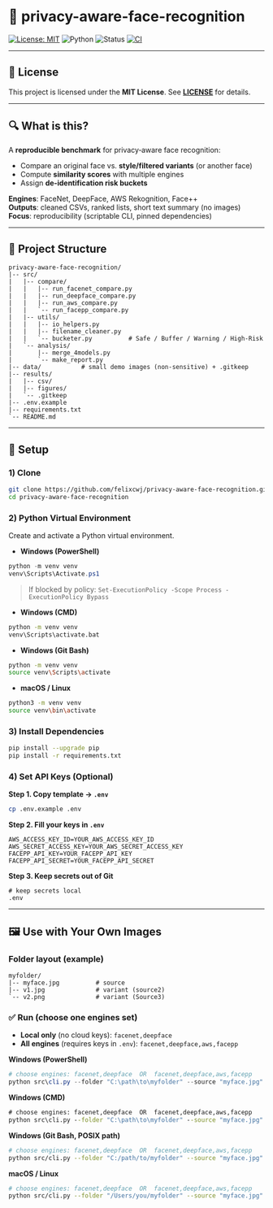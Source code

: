 # 🧪 privacy-aware-face-recognition

[![License: MIT](https://img.shields.io/badge/License-MIT-green.svg)](LICENSE)
![Python](https://img.shields.io/badge/Python-3.9%2B-blue.svg)
![Status](https://img.shields.io/badge/Status-Active-brightgreen.svg)
[![CI](https://github.com/felixcwj/privacy-aware-face-recognition/actions/workflows/ci.yml/badge.svg)](https://github.com/felixcwj/privacy-aware-face-recognition/actions/workflows/ci.yml)

---

## 📄 License
This project is licensed under the **MIT License**. See **[LICENSE](LICENSE)** for details.

---

## 🔍 What is this?
A **reproducible benchmark** for privacy‑aware face recognition:
- Compare an original face vs. **style/filtered variants** (or another face)
- Compute **similarity scores** with multiple engines
- Assign **de‑identification risk buckets**

**Engines**: FaceNet, DeepFace, AWS Rekognition, Face++  
**Outputs**: cleaned CSVs, ranked lists, short text summary (no images)  
**Focus**: reproducibility (scriptable CLI, pinned dependencies)

---

## 🧱 Project Structure
```text
privacy-aware-face-recognition/
|-- src/
|   |-- compare/
|   |   |-- run_facenet_compare.py
|   |   |-- run_deepface_compare.py
|   |   |-- run_aws_compare.py
|   |   `-- run_facepp_compare.py
|   |-- utils/
|   |   |-- io_helpers.py
|   |   |-- filename_cleaner.py
|   |   `-- bucketer.py          # Safe / Buffer / Warning / High-Risk
|   `-- analysis/
|       |-- merge_4models.py
|       `-- make_report.py
|-- data/           # small demo images (non-sensitive) + .gitkeep
|-- results/
|   |-- csv/
|   |-- figures/
|   `-- .gitkeep
|-- .env.example
|-- requirements.txt
`-- README.md
```

---

## 🔧 Setup

### 1) Clone
```bash
git clone https://github.com/felixcwj/privacy-aware-face-recognition.git
cd privacy-aware-face-recognition
```

### 2) Python Virtual Environment
Create and activate a Python virtual environment.

- **Windows (PowerShell)**
```powershell
python -m venv venv
venv\Scripts\Activate.ps1
```
> If blocked by policy: `Set-ExecutionPolicy -Scope Process -ExecutionPolicy Bypass`

- **Windows (CMD)**
```bat
python -m venv venv
venv\Scripts\activate.bat
```

- **Windows (Git Bash)**
```bash
python -m venv venv
source venv\Scripts\activate
```

- **macOS / Linux**
```bash
python3 -m venv venv
source venv\bin\activate
```

### 3) Install Dependencies
```bash
pip install --upgrade pip
pip install -r requirements.txt
```

### 4) Set API Keys (Optional)
**Step 1. Copy template → `.env`**
```bash
cp .env.example .env
```
**Step 2. Fill your keys in `.env`**
```dotenv
AWS_ACCESS_KEY_ID=YOUR_AWS_ACCESS_KEY_ID
AWS_SECRET_ACCESS_KEY=YOUR_AWS_SECRET_ACCESS_KEY
FACEPP_API_KEY=YOUR_FACEPP_API_KEY
FACEPP_API_SECRET=YOUR_FACEPP_API_SECRET
```
**Step 3. Keep secrets out of Git**
```gitignore
# keep secrets local
.env
```

---

## 🖼️ Use with Your Own Images

### Folder layout (example)
```text
myfolder/
|-- myface.jpg          # source
|-- v1.jpg              # variant (source2)
`-- v2.png              # variant (Source3)
```

### ✅ Run (choose one engines set)

- **Local only** (no cloud keys): `facenet,deepface`  
- **All engines** (requires keys in `.env`): `facenet,deepface,aws,facepp`

**Windows (PowerShell)**
```powershell
# choose engines: facenet,deepface  OR  facenet,deepface,aws,facepp
python src\cli.py --folder "C:\path\to\myfolder" --source "myface.jpg" --engines facenet,deepface
```

**Windows (CMD)**
```bat
# choose engines: facenet,deepface  OR  facenet,deepface,aws,facepp
python src\cli.py --folder "C:\path\to\myfolder" --source "myface.jpg" --engines facenet,deepface
```

**Windows (Git Bash, POSIX path)**
```bash
# choose engines: facenet,deepface  OR  facenet,deepface,aws,facepp
python src/cli.py --folder "C:/path/to/myfolder" --source "myface.jpg" --engines facenet,deepface
```

**macOS / Linux**
```bash
# choose engines: facenet,deepface  OR  facenet,deepface,aws,facepp
python src/cli.py --folder "/Users/you/myfolder" --source "myface.jpg" --engines facenet,deepface
```
